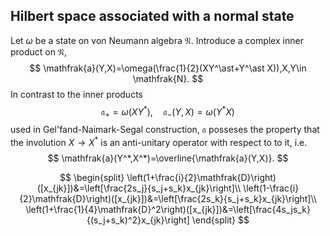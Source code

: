 <h2> Hilbert space associated with a normal state</h2>

Let $\omega$ be a state on von Neumann algebra $\mathfrak{N}$.
Introduce a complex inner product on $\mathfrak{N}$,
$$
\mathfrak{a}(Y,X)=\omega(\frac{1}{2}(XY^\ast+Y^\ast X)),X,Y\in \mathfrak{N}.
$$
In contrast to the inner products
$$
\mathfrak{a}_+=\omega(XY^\ast),\quad\mathfrak{a}_-(Y,X)=\omega(Y^\ast X)
$$
used in Gel'fand-Naimark-Segal construction,
$\mathfrak{a}$ posseses the property that the
involution $X\to X^{\ast}$ is an anti-unitary operator with respect to to it, i.e.  
$$
\mathfrak{a}(Y^*,X^*)=\overline{\mathfrak{a}(Y,X)}.
$$

$$
\begin{split}
\left(1+\frac{i}{2}\mathfrak{D}\right)([x_{jk}])&=\left[\frac{2s_j}{s_j+s_k}x_{jk}\right]\\
\left(1-\frac{i}{2}\mathfrak{D}\right)([x_{jk}])&=\left[\frac{2s_k}{s_j+s_k}x_{jk}\right]\\
\left(1+\frac{1}{4}\mathfrak{D}^2\right)([x_{jk}])&=\left[\frac{4s_js_k}{(s_j+s_k)^2}x_{jk}\right]
\end{split}
$$
